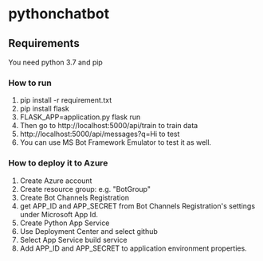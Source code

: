 # pythonchatbot

## Requirements
You need python 3.7 and pip

### How to run
1. pip install -r requirement.txt
2. pip install flask
3. FLASK_APP=application.py flask run
4. Then go to http://localhost:5000/api/train to train data
5. http://localhost:5000/api/messages?q=Hi to test
6. You can use MS Bot Framework Emulator to test it as well.

### How to deploy it to Azure
1. Create Azure account
2. Create resource group: e.g. "BotGroup"
3. Create Bot Channels Registration
4. get APP_ID and APP_SECRET from Bot Channels Registration's settings under Microsoft App Id.
5. Create Python App Service
6. Use Deployment Center and select github
7. Select App Service build service
8. Add APP_ID and APP_SECRET to application environment properties.
